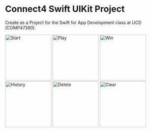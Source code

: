 # Connect4 Swift UIKit Project
Create as a Project for the Swift for App Development class at UCD (COMP47390).


<img width="150" alt="Start" src="https://github.com/florian-lechner/Connect4-iOS/assets/38959593/b13d5d09-107b-4822-b52f-3d6f9e4610bd">
<img width="150" alt="Play" src="https://github.com/florian-lechner/Connect4-iOS/assets/38959593/2be7c21e-6361-4ad5-856d-5379deb099d2">
<img width="150" alt="Win" src="https://github.com/florian-lechner/Connect4-iOS/assets/38959593/f71e0535-7fc0-4692-a826-dd5f3452e6b9">
<img width="150" alt="History" src="https://github.com/florian-lechner/Connect4-iOS/assets/38959593/bd61cc98-0f49-46c3-8dd5-4ac9262aa8c1">
<img width="150" alt="Delete" src="https://github.com/florian-lechner/Connect4-iOS/assets/38959593/c80d7383-be31-46b4-a3e6-b726359c0a70">
<img width="150" alt="Clear" src="https://github.com/florian-lechner/Connect4-iOS/assets/38959593/0a793fa2-5acf-4916-9d44-9cc66563f928">
